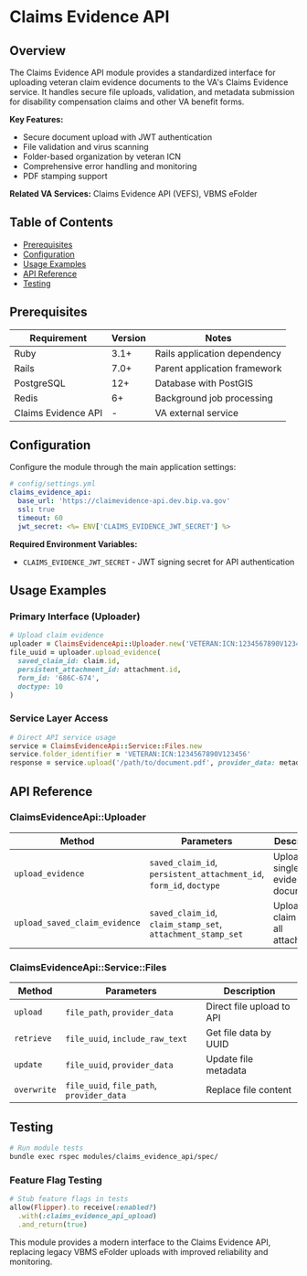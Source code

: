 # Claims Evidence API

## Overview

The Claims Evidence API module provides a standardized interface for uploading veteran claim evidence documents to the VA's Claims Evidence service. It handles secure file uploads, validation, and metadata submission for disability compensation claims and other VA benefit forms.

**Key Features:**
- Secure document upload with JWT authentication
- File validation and virus scanning
- Folder-based organization by veteran ICN
- Comprehensive error handling and monitoring
- PDF stamping support

**Related VA Services:** Claims Evidence API (VEFS), VBMS eFolder

## Table of Contents

- [Prerequisites](#prerequisites)
- [Configuration](#configuration)
- [Usage Examples](#usage-examples)
- [API Reference](#api-reference)
- [Testing](#testing)

## Prerequisites

| Requirement | Version | Notes |
|-------------|---------|-------|
| Ruby | 3.1+ | Rails application dependency |
| Rails | 7.0+ | Parent application framework |
| PostgreSQL | 12+ | Database with PostGIS |
| Redis | 6+ | Background job processing |
| Claims Evidence API | - | VA external service |

## Configuration

Configure the module through the main application settings:

```yaml
# config/settings.yml
claims_evidence_api:
  base_url: 'https://claimevidence-api.dev.bip.va.gov'
  ssl: true
  timeout: 60
  jwt_secret: <%= ENV['CLAIMS_EVIDENCE_JWT_SECRET'] %>
```

**Required Environment Variables:**
- `CLAIMS_EVIDENCE_JWT_SECRET` - JWT signing secret for API authentication

## Usage Examples

### Primary Interface (Uploader)

```ruby
# Upload claim evidence
uploader = ClaimsEvidenceApi::Uploader.new('VETERAN:ICN:1234567890V123456')
file_uuid = uploader.upload_evidence(
  saved_claim_id: claim.id,
  persistent_attachment_id: attachment.id,
  form_id: '686C-674',
  doctype: 10
)
```

### Service Layer Access

```ruby
# Direct API service usage
service = ClaimsEvidenceApi::Service::Files.new
service.folder_identifier = 'VETERAN:ICN:1234567890V123456'
response = service.upload('/path/to/document.pdf', provider_data: metadata)
```

## API Reference

### ClaimsEvidenceApi::Uploader

| Method | Parameters | Description |
|--------|------------|-------------|
| `upload_evidence` | `saved_claim_id`, `persistent_attachment_id`, `form_id`, `doctype` | Upload single evidence document |
| `upload_saved_claim_evidence` | `saved_claim_id`, `claim_stamp_set`, `attachment_stamp_set` | Upload claim with all attachments |

### ClaimsEvidenceApi::Service::Files

| Method | Parameters | Description |
|--------|------------|-------------|
| `upload` | `file_path`, `provider_data` | Direct file upload to API |
| `retrieve` | `file_uuid`, `include_raw_text` | Get file data by UUID |
| `update` | `file_uuid`, `provider_data` | Update file metadata |
| `overwrite` | `file_uuid`, `file_path`, `provider_data` | Replace file content |

## Testing

```bash
# Run module tests
bundle exec rspec modules/claims_evidence_api/spec/
```

### Feature Flag Testing

```ruby
# Stub feature flags in tests
allow(Flipper).to receive(:enabled?)
  .with(:claims_evidence_api_upload)
  .and_return(true)
```

This module provides a modern interface to the Claims Evidence API, replacing legacy VBMS eFolder uploads with improved reliability and monitoring.